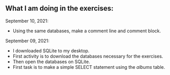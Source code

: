 ## What I am doing in the exercises:

September 10, 2021:
- Using the same databases, make a comment line and comment block. 

September 09, 2021:
- I downloaded SQLite to my desktop. 
- First activity is to download the databases necessary for the exercises. 
- Then open the databases on SQLite.
- First task is to make a simple SELECT statement using the *albums* table.

